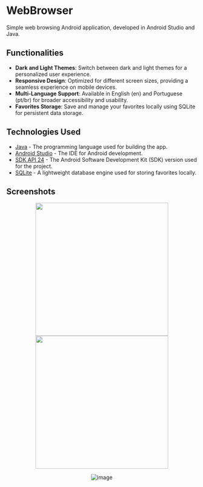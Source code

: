 
# WebBrowser

Simple web browsing Android application, developed in Android Studio and Java.


## Functionalities

- **Dark and Light Themes**: Switch between dark and light themes for a personalized user experience.
- **Responsive Design**: Optimized for different screen sizes, providing a seamless experience on mobile devices.
- **Multi-Language Support**: Available in English (en) and Portuguese (pt/br) for broader accessibility and usability.
- **Favorites Storage**: Save and manage your favorites locally using SQLite for persistent data storage.


## Technologies Used

- [Java](https://www.oracle.com/java/) - The programming language used for building the app.
- [Android Studio](https://developer.android.com/?hl=pt-br) - The IDE for Android development.
- [SDK API 24](https://developer.android.com/about/versions/nougat/android-7.0?hl=pt-br) - The Android Software Development Kit (SDK) version used for the project.
- [SQLite](https://www.sqlite.org/) - A lightweight database engine used for storing favorites locally.


## Screenshots

<div align="center" >
  
  <img src="https://github.com/user-attachments/assets/dcfbe3a9-d9e7-480c-b701-db007b18c9f8" width="350"/> <img src="https://github.com/user-attachments/assets/1397f65e-f997-4c79-81be-e1796f58f070" width="350"/> 
  
</div>

<div align="center" >

   ![image](https://github.com/user-attachments/assets/a3103669-73a8-484e-a0c3-84edce92a1b5)

</div>
